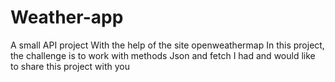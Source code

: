 # Weather-app
A small API project With the help of the site openweathermap In this project, the challenge is to work with methods  Json and fetch I had and would like to share this project with you
